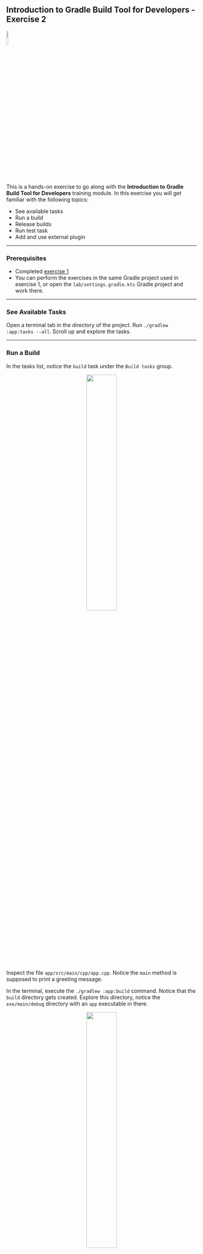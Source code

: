 ## Introduction to Gradle Build Tool for Developers - Exercise 2

<p align="left">
<img width="10%" height="10%" src="https://user-images.githubusercontent.com/120980/174325546-8558160b-7f16-42cb-af0f-511849f22ebc.png">
</p>

This is a hands-on exercise to go along with the
**Introduction to Gradle Build Tool for Developers** training module. In this exercise you
will get familiar with the following topics:

* See available tasks
* Run a build
* Release builds
* Run test task
* Add and use external plugin

---
### Prerequisites

* Completed [exercise 1](../exercise1/README.md)
* You can perform the exercises in the same Gradle project used in exercise 1,
  or open the `lab/settings.gradle.kts` Gradle project and work there.

---
### See Available Tasks

Open a terminal tab in the directory of the project.
Run `./gradlew :app:tasks --all`. Scroll up and explore the tasks.

---
### Run a Build

In the tasks list, notice the `build` task under the `Build tasks` group.

<p align="center">
<img width="40%" height="40%" src="https://github.com/gradle/build-tool-training-exercises/assets/120980/d0744643-1b36-4843-8fc7-c0e4176d02d2">
</p>

Inspect the file `app/src/main/cpp/app.cpp`. Notice the
`main` method is supposed to print a greeting message.

In the terminal, execute the `./gradlew :app:build` command. Notice that
the `build` directory gets created. Explore this directory, notice the
`exe/main/debug` directory with an `app` executable in there.

<p align="center">
<img width="40%" height="40%" src="https://github.com/gradle/build-tool-training-exercises/assets/120980/1a38f972-4f56-4c55-8da3-1a3b7c0348e6">
</p>

In the terminal run the app:

```bash
$ ./app/build/exe/main/debug/app
Hello, World!
```

### Release Builds

Execute the following task:

```bash
./gradlew :app:assembleRelease
```

Notice the `exe/main/release` directory with an `app` executable in there.

---
### Run Test Task and Inspect Failure

Open the file `app/src/test/cpp/app_test.cpp` in the IDE.
Notice there is one test defined. Execute the test task and notice it succeeds.

```bash
./gradlew :app:test
```

Change the test `app_test.cpp` to expect an additional exclamation mark. Execute
the test task again and notice if fails.

```bash
./gradlew :app:test
```

Notice the error message printed in the terminal.

```bash
> Task :app:runTest FAILED
Assertion failed: (greeter.greeting().compare("Hello, World!!") == 0), function main, file app_test.cpp, line 10.
```

---
### Add External Plugin

Open the [Gradle Plugin Portal](https://plugins.gradle.org/) page in a browser.
Search for `task tree`. In the search results notice the information on the
right side which indicates when the plugin was last updated. Click on the
`org.barfuin.gradle.taskinfo` plugin.

<p align="center">
<img width="75%" height="75%" src="https://user-images.githubusercontent.com/120980/174329195-c7843594-5225-47ac-90b3-4c6c0d6166cd.png">
</p>

Copy the `id` line and paste it into the `plugin` section of
`build.gradle.kts`.

<p align="center">
<img width="75%" height="75%" src="https://github.com/gradle/build-tool-training-exercises/assets/120980/2da0c378-3293-4883-a531-1dc5146752c4">
</p>

Go back to the plugin page in the browser. Click on the repository link near
the top of the page.

<p align="center">
<img width="50%" height="50%" src="https://user-images.githubusercontent.com/120980/174329444-a53a3afb-631d-450a-b123-d1202290d201.png">
</p>

In the README, notice the author describes how to invoke the tasks. An argument
has to be passed, which is the task whose dependencies you want to inspect.
Therefore it is easier to run the task in the terminal where you can easily
pass arguments.

<p align="center">
<img width="60%" height="60%" src="https://user-images.githubusercontent.com/120980/174329524-37b7c6e2-4554-40a1-9f36-d142ad73904e.png">
</p>
<p align="center">
<img width="60%" height="60%" src="https://user-images.githubusercontent.com/120980/174329627-f9f4b738-0ce4-4dd8-b179-84b2448b70fb.png">
</p>
<p align="center">
<img width="60%" height="60%" src="https://user-images.githubusercontent.com/120980/174329705-c903cd1b-0ee3-4757-afaf-9782e8fac843.png">
</p>

Open the terminal in the IDE in the lower toolbar. Run `./gradlew :app:tiTree :app:test`
to see the dependencies for the test task.

<p align="center">
<img width="75%" height="75%" src="https://github.com/gradle/build-tool-training-exercises/assets/120980/13c4177d-eec9-467a-8534-a95955cf6945">
</p>

<p align="right">
<a href="https://github.com/gradle/build-tool-training-exercises/tree/main/Introduction_to_Gradle_Build_Tool_for_Developers/cpp/exercise3">Exercise 3 >></a>
</p>
